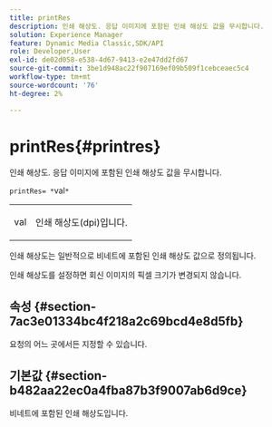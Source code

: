 ```yaml
---
title: printRes
description: 인쇄 해상도. 응답 이미지에 포함된 인쇄 해상도 값을 무시합니다.
solution: Experience Manager
feature: Dynamic Media Classic,SDK/API
role: Developer,User
exl-id: de02d058-e538-4d67-9413-e2e47dd2fd67
source-git-commit: 3be1d948ac22f907169ef09b509f1cebceaec5c4
workflow-type: tm+mt
source-wordcount: '76'
ht-degree: 2%

---
```


# printRes{#printres}

인쇄 해상도. 응답 이미지에 포함된 인쇄 해상도 값을 무시합니다.

`printRes= *`val`*`

<table id="simpletable_3B5576DD070547538E74D4059B3E8251"> 
 <tr class="strow"> 
  <td class="stentry"> <p><span class="varname"> val</span> </p> </td> 
  <td class="stentry"> <p>인쇄 해상도(dpi)입니다. </p></td> 
 </tr> 
</table>

인쇄 해상도는 일반적으로 비네트에 포함된 인쇄 해상도 값으로 정의됩니다.

인쇄 해상도를 설정하면 회신 이미지의 픽셀 크기가 변경되지 않습니다.

## 속성 {#section-7ac3e01334bc4f218a2c69bcd4e8d5fb}

요청의 어느 곳에서든 지정할 수 있습니다.

## 기본값 {#section-b482aa22ec0a4fba87b3f9007ab6d9ce}

비네트에 포함된 인쇄 해상도입니다.
